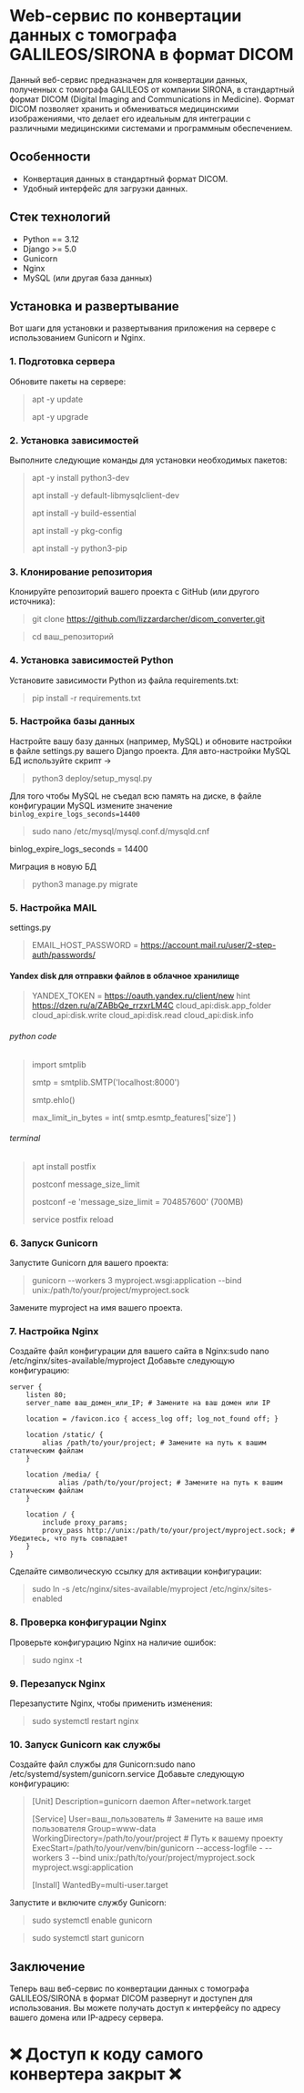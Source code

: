 # Web-сервис по конвертации данных с томографа GALILEOS/SIRONA в формат DICOM

Данный веб-сервис предназначен для конвертации данных, полученных с томографа GALILEOS от компании SIRONA, в стандартный формат DICOM (Digital Imaging and Communications in Medicine). Формат DICOM позволяет хранить и обмениваться медицинскими изображениями, что делает его идеальным для интеграции с различными медицинскими системами и программным обеспечением.

## Особенности

- Конвертация данных в стандартный формат DICOM.
- Удобный интерфейс для загрузки данных.

## Стек технологий

- Python == 3.12
- Django >= 5.0
- Gunicorn
- Nginx
- MySQL (или другая база данных)

## Установка и развертывание

Вот шаги для установки и развертывания приложения на сервере с использованием Gunicorn и Nginx.

### 1. Подготовка сервера

Обновите пакеты на сервере:

> apt -y update
>
> apt -y upgrade

### 2. Установка зависимостей

Выполните следующие команды для установки необходимых пакетов:

> apt -y install python3-dev
>
> apt install -y default-libmysqlclient-dev
>
> apt install -y build-essential
>
> apt install -y pkg-config
>
> apt install -y python3-pip

### 3. Клонирование репозитория

Клонируйте репозиторий вашего проекта с GitHub (или другого источника):
> git clone https://github.com/lizzardarcher/dicom_converter.git

> cd ваш_репозиторий

### 4. Установка зависимостей Python

Установите зависимости Python из файла requirements.txt:

> pip install -r requirements.txt

### 5. Настройка базы данных

Настройте вашу базу данных (например, MySQL) и обновите настройки в файле settings.py вашего Django проекта. 
Для авто-настройки MySQL БД используйте скрипт ->
> python3 deploy/setup_mysql.py

Для того чтобы MySQL не съедал всю память на диске, в файле конфигурации MySQL измените значение `binlog_expire_logs_seconds=14400`
> sudo nano /etc/mysql/mysql.conf.d/mysqld.cnf

  binlog_expire_logs_seconds = 14400

Миграция в новую БД
> python3 manage.py migrate

### 5. Настройка MAIL

settings.py
> EMAIL_HOST_PASSWORD = https://account.mail.ru/user/2-step-auth/passwords/

#### Yandex disk для отправки файлов в облачное хранилище 

> YANDEX_TOKEN = https://oauth.yandex.ru/client/new
> hint https://dzen.ru/a/ZABbQe_rrzxrLM4C
> cloud_api:disk.app_folder
> cloud_api:disk.write
> cloud_api:disk.read
> cloud_api:disk.info

###### python code
> import smtplib    
> 
> smtp = smtplib.SMTP('localhost:8000')    
> 
> smtp.ehlo()    
> 
> max_limit_in_bytes = int( smtp.esmtp_features['size'] )

###### terminal
> apt install postfix
>
> postconf message_size_limit
>
> postconf -e 'message_size_limit = 704857600'  (700MB)
>
> service postfix reload

### 6. Запуск Gunicorn

Запустите Gunicorn для вашего проекта:

> gunicorn --workers 3 myproject.wsgi:application --bind unix:/path/to/your/project/myproject.sock

Замените myproject на имя вашего проекта.

### 7. Настройка Nginx

Создайте файл конфигурации для вашего сайта в Nginx:sudo nano /etc/nginx/sites-available/myproject
Добавьте следующую конфигурацию:

    server {
        listen 80;
        server_name ваш_домен_или_IP; # Замените на ваш домен или IP
    
        location = /favicon.ico { access_log off; log_not_found off; }
    
        location /static/ {
            alias /path/to/your/project; # Замените на путь к вашим статическим файлам
        }
    
        location /media/ {
                alias /path/to/your/project; # Замените на путь к вашим статическим файлам
        }
    
        location / {
            include proxy_params;
            proxy_pass http://unix:/path/to/your/project/myproject.sock; # Убедитесь, что путь совпадает
        }
    }

Сделайте символическую ссылку для активации конфигурации:

> sudo ln -s /etc/nginx/sites-available/myproject /etc/nginx/sites-enabled

### 8. Проверка конфигурации Nginx

Проверьте конфигурацию Nginx на наличие ошибок:

> sudo nginx -t

### 9. Перезапуск Nginx

Перезапустите Nginx, чтобы применить изменения:

> sudo systemctl restart nginx

### 10. Запуск Gunicorn как службы

Создайте файл службы для Gunicorn:sudo nano /etc/systemd/system/gunicorn.service
Добавьте следующую конфигурацию:
> [Unit]
> Description=gunicorn daemon
> After=network.target
> 
> [Service]
> User=ваш_пользователь  # Замените на ваше имя пользователя
> Group=www-data
> WorkingDirectory=/path/to/your/project  # Путь к вашему проекту
> ExecStart=/path/to/your/venv/bin/gunicorn --access-logfile - --workers 3 --bind unix:/path/to/your/project/myproject.sock myproject.wsgi:application
> 
> [Install]
> WantedBy=multi-user.target

Запустите и включите службу Gunicorn:
> sudo systemctl enable gunicorn

> sudo systemctl start gunicorn

## Заключение

Теперь ваш веб-сервис по конвертации данных с томографа GALILEOS/SIRONA в формат DICOM развернут и доступен для использования. 
Вы можете получать доступ к интерфейсу по адресу вашего домена или IP-адресу сервера.

# ❌ Доступ к коду самого конвертера закрыт ❌

